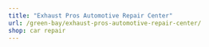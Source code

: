 ```yaml
---
title: "Exhaust Pros Automotive Repair Center"
url: /green-bay/exhaust-pros-automotive-repair-center/
shop: car repair
---
```

